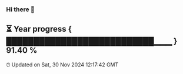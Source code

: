 ### Hi there 👋
⏳ Year progress { ███████████████████████████▁▁▁ } 91.40 %
---
⏰ Updated on Sat, 30 Nov 2024 12:17:42 GMT

